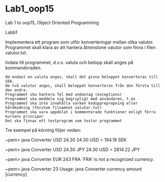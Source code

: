 # Lab1_oop15
Lab 1 to oop15, Object Oriented Programming

Labb1

Implementera ett program som utför konverteringar mellan olika valutor. Programmet skall klara av att hantera åtminstone valutor som finns i filen valutor.txt.

Indata till programmet, d.v.s. valuta och belopp skall anges på kommandoraden.

    Om endast en valuta anges, skall det givna beloppet konverteras till SEK.
    Om två valutor anges, skall beloppet konverteras från den första till den andra.
    Programmet ska hantera fel med undantag (exceptions)
    Programmet ska meddela sig begripligt med användaren, t.ex 
    Programmet ska inte innehålla varken koduppreprepning eller hårdkodning (förutom filnamnet valutor.txt)
    Programmet ska vara uppdelat i kommenterade funktioner enligt förra kursens principer
    Det ska finnas ett testprogram som testar programmet

Tre exempel på körning följer nedan:

~pem> java Converter USD 24.30
24.30 USD = 194.18 SEK

~pem> java Converter USD 24.30 JPY
24.30 USD = 2814.22 JPY

~pem> java Converter EUR 243 FRA
'FRA' is not a recognized currency.

~pem> java Converter 23
Usage: java Converter currency amount [currency]


